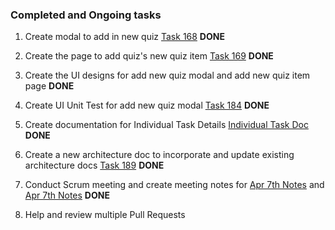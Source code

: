 ### Completed and Ongoing tasks

1. Create modal to add in new quiz [Task 168](https://github.com/MUN-COMP6905/project-eteam/issues/168) **DONE**

2. Create the page to add quiz's new quiz item [Task 169](https://github.com/MUN-COMP6905/project-eteam/issues/169) **DONE**

3. Create the UI designs for add new quiz modal and add new quiz item page **DONE**

4. Create UI Unit Test for add new quiz modal [Task 184](https://github.com/MUN-COMP6905/project-eteam/issues/184) **DONE**

5. Create documentation for Individual Task Details [Individual Task Doc](/doc/individual_submission/sprint%203/trangv_code_task_doc.md) **DONE**

6. Create a new architecture doc to incorporate and update existing architecture docs [Task 189](https://github.com/MUN-COMP6905/project-eteam/issues/189) **DONE**

7. Conduct Scrum meeting and create meeting notes for [Apr 7th Notes](/doc/meeting_notes/sprint3_apr7.md) and [Apr 7th Notes](/doc/meeting_notes/sprint3_apr3.md)  **DONE**

8. Help and review multiple Pull Requests